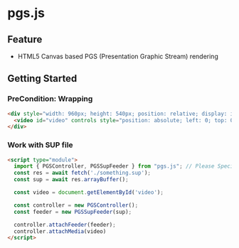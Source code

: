 # pgs.js

## Feature

* HTML5 Canvas based PGS (Presentation Graphic Stream) rendering

## Getting Started

### PreCondition: Wrapping

```html
<div style="width: 960px; height: 540px; position: relative; display: inline-block;"> <!-- This Wrapping Needed! -->
  <video id="video" controls style="position: absolute; left: 0; top: 0; width: 100%; height: 100%;"></video>
</div>
```

### Work with SUP file

```html
<script type="module">
  import { PGSController, PGSSupFeeder } from "pgs.js"; // Please Specify ImportMap!
  const res = await fetch('./something.sup');
  const sup = await res.arrayBuffer();

  const video = document.getElementById('video');

  const controller = new PGSController();
  const feeder = new PGSSupFeeder(sup);

  controller.attachFeeder(feeder);
  controller.attachMedia(video)
</script>
```
